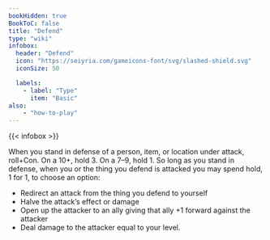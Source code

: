 ```yaml
---
bookHidden: true
BookToC: false
title: "Defend"
type: "wiki"
infobox:
  header: "Defend"
  icon: "https://seiyria.com/gameicons-font/svg/slashed-shield.svg"
  iconSize: 50

  labels:
    - label: "Type"
      item: "Basic"
also:
    - "how-to-play"
---
```


{{< infobox >}}

When you stand in defense of a person, item, or location under attack, roll+Con. On a 10+, hold 3. On a 7–9, hold 1. So long as you stand in defense, when you or the thing you defend is attacked you may spend hold, 1 for 1, to choose an option:
- Redirect an attack from the thing you defend to yourself
- Halve the attack’s effect or damage
- Open up the attacker to an ally giving that ally +1 forward against the attacker
- Deal damage to the attacker equal to your level.